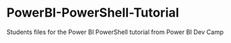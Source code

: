 # PowerBI-PowerShell-Tutorial
Students files for the Power BI PowerShell tutorial from Power BI Dev Camp
